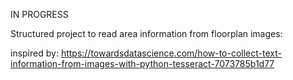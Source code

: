 IN PROGRESS

Structured project to read area information from floorplan images:

inspired by: https://towardsdatascience.com/how-to-collect-text-information-from-images-with-python-tesseract-7073785b1d77